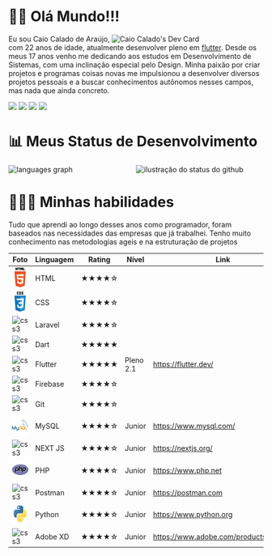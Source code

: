 # 👋🏻 Olá Mundo!!!

<img src="https://api.daily.dev/devcards/v2/0g4yCRXZXxrVmk4kqsw1i.png?type=wide&r=frz" width="300" alt="Caio Calado's Dev Card" align="right"/>

Eu sou Caio Calado de Araújo, com 22 anos de idade, atualmente desenvolver pleno em [flutter](https://flutter.dev/).
Desde os meus 17 anos venho me dedicando aos estudos em Desenvolvimento de Sistemas, com uma inclinação especial pelo Design.
Minha paixão por criar projetos e programas coisas novas me impulsionou a desenvolver diversos projetos pessoais e a buscar conhecimentos autônomos nesses campos, mas nada que ainda concreto.

<div>
  <img src="https://img.shields.io/badge/Instagram-E4405F?style=for-the-badge&logo=instagram&logoColor=white" />

  <img src="https://img.shields.io/badge/LinkedIn-0077B5?style=for-the-badge&logo=linkedin&logoColor=white" />

  <img src="https://img.shields.io/badge/Gmail-D14836?style=for-the-badge&logo=gmail&logoColor=white" />

  <img src="https://img.shields.io/badge/Stack_Overflow-FE7A16?style=for-the-badge&logo=stack-overflow&logoColor=white" />
</div>

# 📊 Meus Status de Desenvolvimento

<img align='right' src="https://github-readme-stats.vercel.app/api?username=Kainato&hide_title=false&hide_rank=false&show_icons=true&include_all_commits=true&count_private=true&disable_animations=false&theme=dark&locale=en&hide_border=false&order=1" width="50%" alt="ilustração do status do github">

<img src="https://github-readme-stats.vercel.app/api/top-langs?username=Kainato&locale=en&hide_title=false&layout=compact&card_width=320&langs_count=5&theme=dark&hide_border=false&order=2" width="40%" alt="languages graph"  />

# 👨🏻‍💻 Minhas habilidades

Tudo que aprendi ao longo desses anos como programador, foram baseados nas necessidades das empresas que já trabalhei. Tenho muito conhecimento nas metodologias ageis e na estruturação de projetos

| Foto | Linguagem | Rating | Nível | Link
| ---- | --------- | ------ | ----- | ---------------------
| <img src="https://raw.githubusercontent.com/devicons/devicon/master/icons/html5/html5-original-wordmark.svg" alt="css3" width="40" height="40"/> | HTML | ★★★★☆
| <img src="https://raw.githubusercontent.com/devicons/devicon/master/icons/css3/css3-original-wordmark.svg" alt="css3" width="40" height="40"/> | CSS | ★★★★☆
| <img src="https://upload.wikimedia.org/wikipedia/commons/thumb/9/9a/Laravel.svg/1969px-Laravel.svg.png" alt="css3" width="40" height="40"/> | Laravel | ★★★★☆
| <img src="https://www.vectorlogo.zone/logos/dartlang/dartlang-icon.svg" alt="css3" width="40" height="40"/> | Dart | ★★★★★
| <img src="https://www.vectorlogo.zone/logos/flutterio/flutterio-icon.svg" alt="css3" width="40" height="40"/> | Flutter | ★★★★★ | Pleno 2.1 | https://flutter.dev/
| <img src="https://www.vectorlogo.zone/logos/firebase/firebase-icon.svg" alt="css3" width="40" height="40"/> | Firebase | ★★★★☆
| <img src="https://www.vectorlogo.zone/logos/git-scm/git-scm-icon.svg" alt="css3" width="40" height="40"/> | Git | ★★★★☆
| <img src="https://raw.githubusercontent.com/devicons/devicon/master/icons/mysql/mysql-original-wordmark.svg" alt="css3" width="40" height="40"/> | MySQL | ★★★★☆ | Junior | https://www.mysql.com/
| <img src="https://images-cdn.openxcell.com/wp-content/uploads/2024/07/24154156/dango-inner-2.webp" alt="css3" width="40" height="40"/> | NEXT JS | ★★★★☆ | Junior | https://nextjs.org/
| <img src="https://raw.githubusercontent.com/devicons/devicon/master/icons/php/php-original.svg" alt="css3" width="40" height="40"/> | PHP | ★★★★☆ | Junior | https://www.php.net
| <img src="https://www.vectorlogo.zone/logos/getpostman/getpostman-icon.svg" alt="css3" width="40" height="40"/> | Postman | ★★★★☆ | Junior | https://postman.com
| <img src="https://raw.githubusercontent.com/devicons/devicon/master/icons/python/python-original.svg" alt="css3" width="40" height="40"/> | Python | ★★★★☆ | Junior | https://www.python.org
| <img src="https://cdn.freebiesupply.com/logos/large/2x/adobe-xd-logo-png-transparent.png" alt="css3" width="40" height="40"/> | Adobe XD | ★★★★☆ | Junior | https://www.adobe.com/products/xd.html
